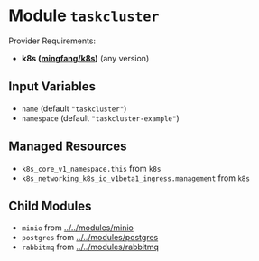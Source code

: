 
# Module `taskcluster`

Provider Requirements:
* **k8s ([mingfang/k8s](https://registry.terraform.io/providers/mingfang/k8s/latest))** (any version)

## Input Variables
* `name` (default `"taskcluster"`)
* `namespace` (default `"taskcluster-example"`)

## Managed Resources
* `k8s_core_v1_namespace.this` from `k8s`
* `k8s_networking_k8s_io_v1beta1_ingress.management` from `k8s`

## Child Modules
* `minio` from [../../modules/minio](../../modules/minio)
* `postgres` from [../../modules/postgres](../../modules/postgres)
* `rabbitmq` from [../../modules/rabbitmq](../../modules/rabbitmq)


